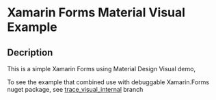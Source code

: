 # Xamarin Forms Material Visual Example

## Decription

This is a simple Xamarin Forms using Material Design Visual demo,

To see the example that combined use with debuggable Xamarin.Forms nuget package, see [trace_visual_internal](../../tree/trace_visual_internal) branch
